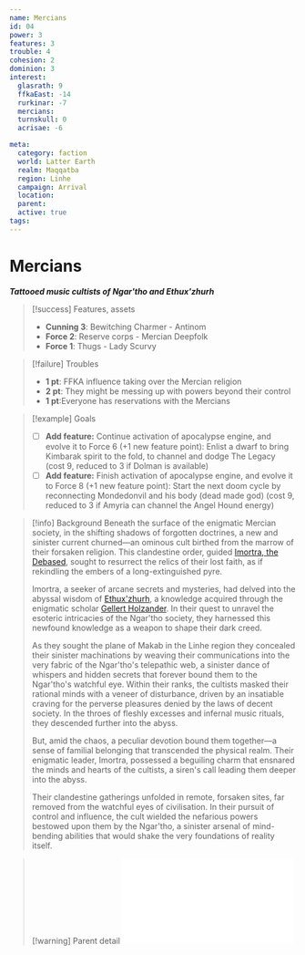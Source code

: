 ```yaml
---
name: Mercians
id: 04
power: 3
features: 3
trouble: 4
cohesion: 2
dominion: 3
interest:
  glasrath: 9
  ffkaEast: -14
  rurkinar: -7
  mercians: 
  turnskull: 0
  acrisae: -6

meta:
  category: faction
  world: Latter Earth
  realm: Maqqatba
  region: Linhe
  campaign: Arrival
  location: 
  parent:  
  active: true
tags: 
---
```

# Mercians
***Tattooed music cultists of Ngar'tho and Ethux'zhurh***

> [!success] Features, assets
> - **Cunning 3**: Bewitching Charmer - Antinom
> - **Force 2**: Reserve corps - Mercian Deepfolk
> - **Force 1**: Thugs - Lady Scurvy

> [!failure] Troubles
> - **1 pt**: FFKA influence taking over the Mercian religion
> - **2 pt**: They might be messing up with powers beyond their control
> - **1 pt**:Everyone has reservations with the Mercians

> [!example] Goals
> - [ ] **Add feature:** Continue activation of apocalypse engine, and evolve it to Force 6 (+1 new feature point): Enlist a dwarf to bring Kimbarak spirit to the fold, to channel and dodge The Legacy (cost 9, reduced to 3 if Dolman is available)
> - [ ] **Add feature:** Finish activation of apocalypse engine, and evolve it to Force 8 (+1 new feature point): Start the next doom cycle by reconnecting Mondedonvil and his body (dead made god) (cost 9, reduced to 3 if Amyria can channel the Angel Hound energy)

> [!info] Background
> Beneath the surface of the enigmatic Mercian society, in the shifting shadows of forgotten doctrines, a new and sinister current churned—an ominous cult birthed from the marrow of their forsaken religion. This clandestine order, guided [Imortra, the Debased](../npcs/Imortra.md), sought to resurrect the relics of their lost faith, as if rekindling the embers of a long-extinguished pyre.
> 
> Imortra, a seeker of arcane secrets and mysteries, had delved into the abyssal wisdom of [Ethux'zhurh](arrival/context/religions.md#Ethux'zhurh), a knowledge acquired through the enigmatic scholar [Gellert Holzander](../npcs/Gellert.md). In their quest to unravel the esoteric intricacies of the Ngar'tho society, they harnessed this newfound knowledge as a weapon to shape their dark creed. 
> 
> As they sought the plane of Makab in the Linhe region they concealed their sinister machinations by weaving their communications into the very fabric of the Ngar'tho's telepathic web, a sinister dance of whispers and hidden secrets that forever bound them to the Ngar'tho's watchful eye. Within their ranks, the cultists masked their rational minds with a veneer of disturbance, driven by an insatiable craving for the perverse pleasures denied by the laws of decent society. In the throes of fleshly excesses and infernal music rituals, they descended further into the abyss.
> 
> But, amid the chaos, a peculiar devotion bound them together—a sense of familial belonging that transcended the physical realm. Their enigmatic leader, Imortra, possessed a beguiling charm that ensnared the minds and hearts of the cultists, a siren's call leading them deeper into the abyss.
> 
> Their clandestine gatherings unfolded in remote, forsaken sites, far removed from the watchful eyes of civilisation. In their pursuit of control and influence, the cult wielded the nefarious powers bestowed upon them by the Ngar'tho, a sinister arsenal of mind-bending abilities that would shake the very foundations of reality itself.

> [!warning] Parent detail
> ![Mercian](arrival/context/cultures.md#Mercian)
